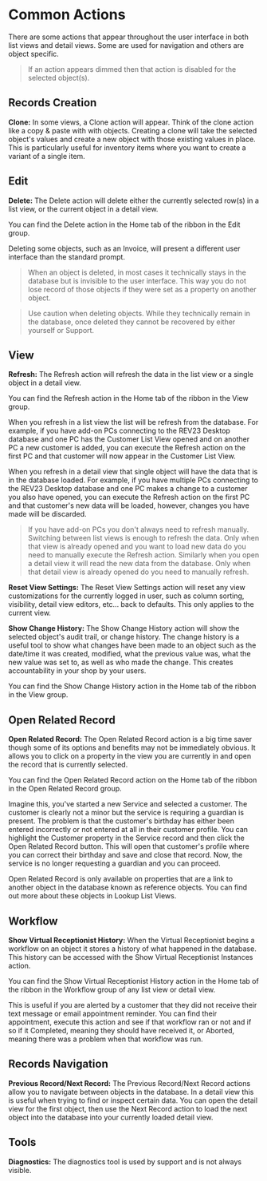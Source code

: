 # Common Actions
There are some actions that appear throughout the user interface in both list views and detail views. Some are used for navigation and others are object specific.

> If an action appears dimmed then that action is disabled for the selected object(s).

## Records Creation

**Clone:** In some views, a Clone action will appear. Think of the clone action like a copy & paste with with objects. Creating a clone will take the selected object's values and create a new object with those existing values in place. This is particularly useful for inventory items where you want to create a variant of a single item.

## Edit

**Delete:** The Delete action will delete either the currently selected row(s) in a list view, or the current object in a detail view.

You can find the Delete action in the Home tab of the ribbon in the Edit group.

Deleting some objects, such as an Invoice, will present a different user interface than the standard prompt.

> When an object is deleted, in most cases it technically stays in the database but is invisible to the user interface. This way you do not lose record of those objects if they were set as a property on another object.

> Use caution when deleting objects. While they technically remain in the database, once deleted they cannot be recovered by either yourself or Support.

## View

**Refresh:** The Refresh action will refresh the data in the list view or a single object in a detail view.

You can find the Refresh action in the Home tab of the ribbon in the View group.

When you refresh in a list view the list will be refresh from the database. For example, if you have add-on PCs connecting to the REV23 Desktop database and one PC has the Customer List View opened and on another PC a new customer is added, you can execute the Refresh action on the first PC and that customer will now appear in the Customer List View.

When you refresh in a detail view that single object will have the data that is in the database loaded. For example, if you have multiple PCs connecting to the REV23 Desktop database and one PC makes a change to a customer you also have opened, you can execute the Refresh action on the first PC and that customer's new data will be loaded, however, changes you have made will be discarded.

> If you have add-on PCs you don't always need to refresh manually. Switching between list views is enough to refresh the data. Only when that view is already opened and you want to load new data do you need to manually execute the Refresh action. Similarly when you open a detail view it will read the new data from the database. Only when that detail view is already opened do you need to manually refresh.

**Reset View Settings:** The Reset View Settings action will reset any view customizations for the currently logged in user, such as column sorting, visibility, detail view editors, etc... back to defaults. This only applies to the current view.

**Show Change History:** The Show Change History action will show the selected object's audit trail, or change history. The change history is a useful tool to show what changes have been made to an object such as the date/time it was created, modified, what the previous value was, what the new value was set to, as well as who made the change. This creates accountability in your shop by your users.

You can find the Show Change History action in the Home tab of the ribbon in the View group.

## Open Related Record

**Open Related Record:** The Open Related Record action is a big time saver though some of its options and benefits may not be immediately obvious. It allows you to click on a property in the view you are currently in and open the record that is currently selected.

You can find the Open Related Record action on the Home tab of the ribbon in the Open Related Record group.

Imagine this, you've started a new Service and selected a customer. The customer is clearly not a minor but the service is requiring a guardian is present. The problem is that the customer's birthday has either been entered incorrectly or not entered at all in their customer profile. You can highlight the Customer property in the Service record and then click the Open Related Record button. This will open that customer's profile where you can correct their birthday and save and close that record. Now, the service is no longer requesting a guardian and you can proceed.

Open Related Record is only available on properties that are a link to another object in the database known as reference objects. You can find out more about these objects in Lookup List Views.

## Workflow

**Show Virtual Receptionist History:** When the Virtual Receptionist begins a workflow on an object it stores a history of what happened in the database. This history can be accessed with the Show Virtual Receptionist Instances action.

You can find the Show Virtual Receptionist History action in the Home tab of the ribbon in the Workflow group of any list view or detail view.

This is useful if you are alerted by a customer that they did not receive their text message or email appointment reminder. You can find their appointment, execute this action and see if that workflow ran or not and if so if it Completed, meaning they should have received it, or Aborted, meaning there was a problem when that workflow was run.

## Records Navigation

**Previous Record/Next Record:** The Previous Record/Next Record actions allow you to navigate between objects in the database. In a detail view this is useful when trying to find or inspect certain data. You can open the detail view for the first object, then use the Next Record action to load the next object into the database into your currently loaded detail view. 

## Tools

**Diagnostics:** The diagnostics tool is used by support and is not always visible.